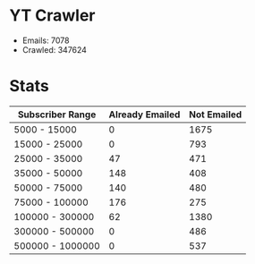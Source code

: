 # YT Crawler
- Emails: 7078
- Crawled: 347624

# Stats
| Subscriber Range  | Already Emailed | Not Emailed |
|-------|-------|-------|
| 5000 - 15000 | 0 | 1675 |
| 15000 - 25000 | 0 | 793 |
| 25000 - 35000 | 47 | 471 |
| 35000 - 50000 | 148 | 408 |
| 50000 - 75000 | 140 | 480 |
| 75000 - 100000 | 176 | 275 |
| 100000 - 300000 | 62 | 1380 |
| 300000 - 500000 | 0 | 486 |
| 500000 - 1000000 | 0 | 537 |
